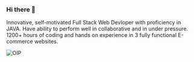 ### Hi there 👋

<!--
**GryffindorAdi/GryffindorAdi** is a ✨ _special_ ✨ repository because its `README.md` (this file) appears on your GitHub profile.

Here are some ideas to get you started:
-->
Innovative, self-motivated Full Stack Web Devloper with
proficiency in JAVA. Have ability to perform well in
collaborative and in under pressure. 1200+ hours of coding
and hands on experience in 3 fully functional E-commerce
websites.

![OIP](https://user-images.githubusercontent.com/113714228/218106715-44dbbec9-5345-4ca6-915f-75a98fc48e1a.jpeg)
